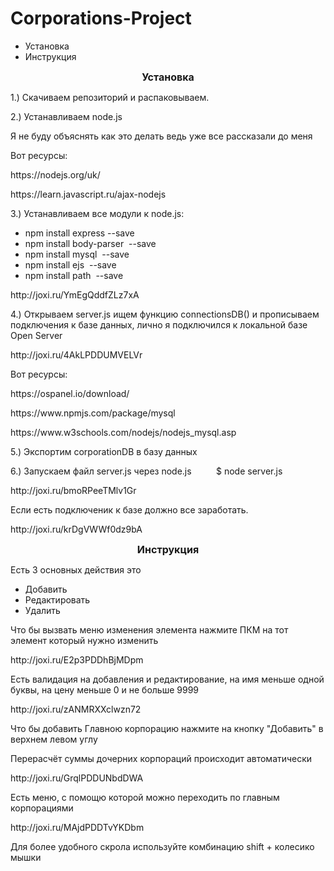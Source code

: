 # Corporations-Project

<ul>
	<li>
		Установка</li>
	<li>
		Инструкция</li>
</ul>
<p style="text-align: center;">
	<span style="font-size:16px;"><strong>Установка</strong></span></p>
<p>
	1.) Скачиваем репозиторий и распаковываем.</p>
<p>
	2.) Устанавливаем node.js&nbsp;</p>
<p>
	Я не буду объяснять как это делать ведь уже все рассказали до меня</p>
<p>
	Вот ресурсы:</p>
<p>
	https://nodejs.org/uk/</p>
<p>
	https://learn.javascript.ru/ajax-nodejs</p>
<p>
	3.) Устанавливаем все модули к node.js:</p>
<ul>
	<li>
		npm install express --save</li>
	<li>
		npm install body-parser &nbsp;--save</li>
	<li>
		npm install mysql &nbsp;--save</li>
	<li>
		npm install ejs &nbsp;--save</li>
	<li>
		npm install path &nbsp;--save</li>
</ul>
http://joxi.ru/YmEgQddfZLz7xA
 
<p>
	4.) Открываем server.js ищем функцию connectionsDB() и прописываем подключения к базе данных, лично я подключился к локальной базе Open Server</p>
http://joxi.ru/4AkLPDDUMVELVr
<p>
	Вот ресурсы:</p>
<p>
	https://ospanel.io/download/</p>
<p>
	https://www.npmjs.com/package/mysql</p>
<p>
	https://www.w3schools.com/nodejs/nodejs_mysql.asp</p>
<p>
	5.) Экспортим corporationDB в базу данных</p>
<p>
	6.) Запускаем файл server.js через node.js &nbsp; &nbsp; &nbsp; &nbsp; &nbsp;$ node server.js</p>
	http://joxi.ru/bmoRPeeTMlv1Gr
<p>
	Если есть подключеник к базе должно все заработать.</p>
	http://joxi.ru/krDgVWWf0dz9bA
	
<p style="text-align: center;">
	<span style="font-size:16px;"><strong>Инструкция</strong></span></p>
	
	
<p>
	Есть 3 основных действия это&nbsp;</p>
<ul>
	<li>
		Добавить</li>
	<li>
		Редактировать</li>
	<li>
		Удалить</li>
</ul>
<p>Что бы вызвать меню изменения элемента нажмите ПКМ на тот элемент который нужно изменить</p>
	http://joxi.ru/E2p3PDDhBjMDpm
<p>Есть валидация на добавления и редактирование, на имя меньше одной буквы, на цену меньше 0 и не больше 9999</p>
	http://joxi.ru/zANMRXXclwzn72
<p>Что бы добавить Главною корпорацию нажмите на кнопку &quot;Добавить&quot; в верхнем левом углу</p>
<p>Перерасчёт суммы дочерних корпораций происходит автоматически</p>
http://joxi.ru/GrqlPDDUNbdDWA
	
<p>Есть меню, с помощю которой можно переходить по главным корпорациями</p>
	http://joxi.ru/MAjdPDDTvYKDbm
<p>Для более удобного скрола используйте комбинацию shift + колесико мышки</p>
